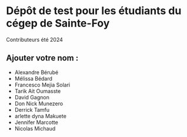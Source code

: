 # Dépôt de test pour les étudiants du cégep de Sainte-Foy
Contributeurs été 2024

## Ajouter votre nom : 

- Alexandre Bérubé
- Mélissa Bédard 
- Francesco Mejia Solari
- Tarik Ait Oumasste
- David Gagnon
- Don Nick Munezero
- Derrick Tamfu
- arlette dyna Makuete
- Jennifer Marcotte
- Nicolas Michaud

